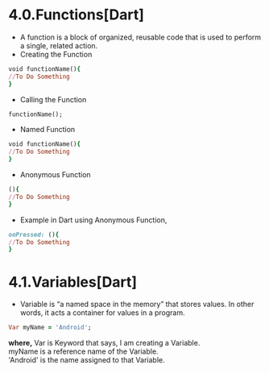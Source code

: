 # 4.0.Functions[Dart]

- A function is a block of organized, reusable code that is used to perform a single, related action.
- Creating the Function

```ruby
void functionName(){
//To Do Something
}
```

- Calling the Function

```ruby
functionName();
```
- Named Function

```ruby
void functionName(){
//To Do Something
}
```

- Anonymous Function

```ruby
(){
//To Do Something
}
```

- Example in Dart using Anonymous Function,

```ruby
onPressed: (){
//To Do Something
}
```

# 4.1.Variables[Dart]

- Variable is “a named space in the memory” that stores values. In other words, it acts a container for values in a program.

```ruby
Var myName = 'Android';

```
__where,__ 
Var is Keyword that says, I am creating a Variable.    
myName is a reference name of the Variable.    
'Android' is the name assigned to that Variable.
